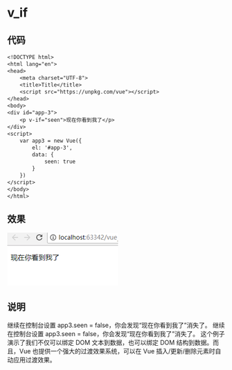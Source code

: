 # v_if

## 代码

```
<!DOCTYPE html>
<html lang="en">
<head>
    <meta charset="UTF-8">
    <title>Title</title>
    <script src="https://unpkg.com/vue"></script>
</head>
<body>
<div id="app-3">
    <p v-if="seen">现在你看到我了</p>
</div>
<script>
    var app3 = new Vue({
        el: '#app-3',
        data: {
            seen: true
        }
    })
</script>
</body>
</html>
```

## 效果

![](assets/2017-09-18-14-06-48.png)

## 说明

继续在控制台设置 app3.seen = false，你会发现“现在你看到我了”消失了。
继续在控制台设置 app3.seen = false，你会发现“现在你看到我了”消失了。
这个例子演示了我们不仅可以绑定 DOM 文本到数据，也可以绑定 DOM 结构到数据。而且，Vue 也提供一个强大的过渡效果系统，可以在 Vue 插入/更新/删除元素时自动应用过渡效果。
